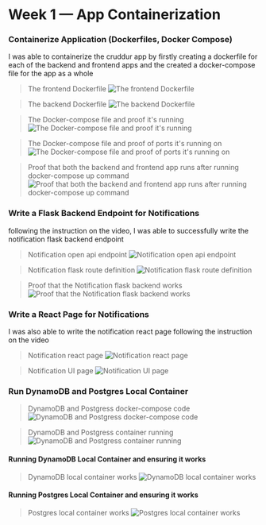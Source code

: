 # Week 1 — App Containerization

### Containerize Application (Dockerfiles, Docker Compose)

I was able to containerize the cruddur app by firstly creating a dockerfile for each of the backend and frontend apps and the created a docker-compose file for the app as a whole

> The frontend Dockerfile
![The frontend Dockerfile](assets/week-1/frontendApp-Dockerfile-wk1.png)

> The backend Dockerfile
![The backend Dockerfile](assets/week-1/backendApp-Dockerfile-wk1.png)

> The Docker-compose file and proof it's running
![The Docker-compose file and proof it's running](assets/week-1/docker-compose-runnung-wk1.png)

> The Docker-compose file and proof of ports it's running on
![The Docker-compose file and proof of ports it's running on](assets/week-1/docker-compose-runnung-ports-wk1.png)

> Proof that both the backend and frontend app runs after running docker-compose up command
![Proof that both the backend and frontend app runs after running docker-compose up command](assets/week-1/App-runs-wk1.png)


### Write a Flask Backend Endpoint for Notifications
following the instruction on the video, I was able to successfully write the notification flask backend endpoint

> Notification open api endpoint
![Notification open api endpoint](assets/week-1/notification-endpoint-wk1.png)

> Notification flask route definition
![Notification flask route definition](assets/week-1/notification_route_and_activities-wk1.png)

> Proof that the Notification flask backend works
![Proof that the Notification flask backend works](assets/week-1/testing-notification-wk1.png)

### Write a React Page for Notifications 	
I was also able to write the notification react page following the instruction on the video

> Notification react page
![Notification react page](assets/week-1/notification_react_codes-wk1.png)

> Notification UI page
![Notification UI page](assets/week-1/notification_ui_page-wk1.png)

### Run DynamoDB and Postgres Local Container
> DynamoDB and Postgress docker-compose code
![DynamoDB and Postgress docker-compose code](assets/week-1/dynamo_postgress_dockerCompose_code-wk1.png)

> DynamoDB and Postgress container running
![DynamoDB and Postgress container running](assets/week-1/dynamo_postgres_containers_running-wk1.png)

#### Running DynamoDB Local Container and ensuring it works
> DynamoDB local container works
![DynamoDB local container works](assets/week-1/dynamoDB_working-wk1.png)

#### Running Postgres Local Container and ensuring it works
> Postgres local container works
![Postgres local container works](assets/week-1/postgress_working-wk1.png)

